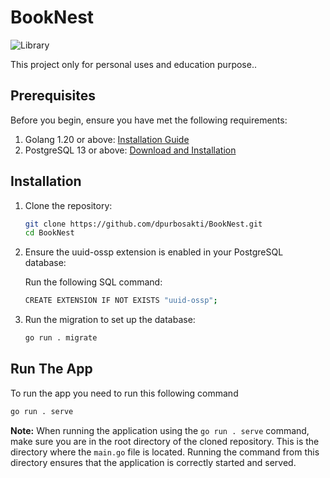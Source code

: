 # BookNest

![Library](https://i.imgur.com/hGaRvQ5.jpg)

This project only for personal uses and education purpose..

## Prerequisites

Before you begin, ensure you have met the following requirements:

1. Golang 1.20 or above: [Installation Guide](https://golang.org/doc/install)
2. PostgreSQL 13 or above: [Download and Installation](https://www.postgresql.org/download/)

## Installation

1. Clone the repository:

   ```sh
   git clone https://github.com/dpurbosakti/BookNest.git
   cd BookNest
   ```

2. Ensure the uuid-ossp extension is enabled in your PostgreSQL database:

   Run the following SQL command:
   ```sh
   CREATE EXTENSION IF NOT EXISTS "uuid-ossp";
   ```

3. Run the migration to set up the database:
   ```sh
   go run . migrate

   ```

## Run The App

To run the app you need to run this following command
```sh
go run . serve
```
**Note:** When running the application using the `go run . serve` command, make sure you are in the root directory of the cloned repository. This is the directory where the `main.go` file is located. Running the command from this directory ensures that the application is correctly started and served.
